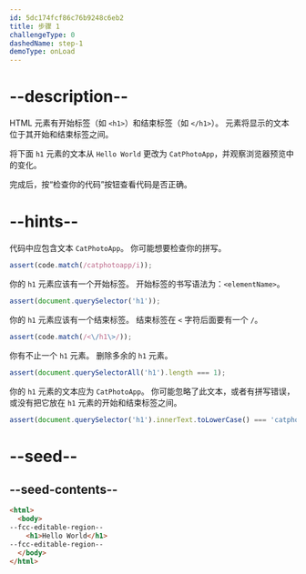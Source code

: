 ```yaml
---
id: 5dc174fcf86c76b9248c6eb2
title: 步骤 1
challengeType: 0
dashedName: step-1
demoType: onLoad
---
```


# --description--

HTML 元素有开始标签（如 `<h1>`）和结束标签（如 `</h1>`）。 元素将显示的文本位于其开始和结束标签之间。

将下面 `h1` 元素的文本从 `Hello World` 更改为 `CatPhotoApp`，并观察浏览器预览中的变化。

完成后，按“检查你的代码”按钮查看代码是否正确。

# --hints--

代码中应包含文本 `CatPhotoApp`。 你可能想要检查你的拼写。

```js
assert(code.match(/catphotoapp/i));
```

你的 `h1` 元素应该有一个开始标签。 开始标签的书写语法为：`<elementName>`。

```js
assert(document.querySelector('h1'));
```

你的 `h1` 元素应该有一个结束标签。 结束标签在 `<` 字符后面要有一个 `/`。

```js
assert(code.match(/<\/h1\>/));
```

你有不止一个 `h1` 元素。 删除多余的 `h1` 元素。

```js
assert(document.querySelectorAll('h1').length === 1);
```

你的 `h1` 元素的文本应为 `CatPhotoApp`。 你可能忽略了此文本，或者有拼写错误，或没有把它放在 `h1` 元素的开始和结束标签之间。

```js
assert(document.querySelector('h1').innerText.toLowerCase() === 'catphotoapp');
```

# --seed--

## --seed-contents--

```html
<html>
  <body>
--fcc-editable-region--
    <h1>Hello World</h1>
--fcc-editable-region--
  </body>
</html>
```

